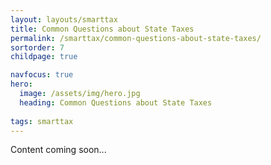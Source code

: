 ```yaml
---
layout: layouts/smarttax
title: Common Questions about State Taxes
permalink: /smarttax/common-questions-about-state-taxes/
sortorder: 7
childpage: true

navfocus: true
hero:
  image: /assets/img/hero.jpg
  heading: Common Questions about State Taxes
  
tags: smarttax
---
```


Content coming soon...